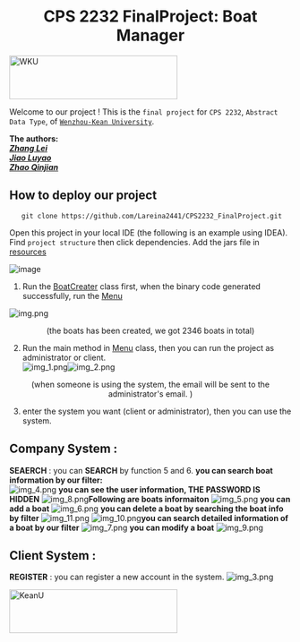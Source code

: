 
<h1 align="center"> CPS 2232 FinalProject: Boat Manager</h1>  
<p align="left"> <a href="https://www.wku.edu.cn/en/" target="_blank" rel="noreferrer"> <img src="https://wku.edu.cn/wp-content/uploads/2016/02/logo_en.png" alt="WKU" width="300" height="78"/> </a> 

Welcome to our project !  This is the `final project` for `CPS 2232`, `Abstract Data Type`, of [`Wenzhou-Kean University`][wku].       
       
**The authors:**   
[***Zhang Lei***][ZL]   
[***Jiao Luyao***][JY]   
[***Zhao Qinjian***][ZJ]

## How to deploy our project

       git clone https://github.com/Lareina2441/CPS2232_FinalProject.git  
Open this project in your local IDE (the following is an example using IDEA).
Find `project structure`  then click dependencies. Add the jars file in [resources](./resources)

![image](https://github.com/Lareina2441/CPS2232_FinalProject/assets/111401870/81bfb7f9-e870-4aef-bf8e-1c4067f3e969)

1. Run the [BoatCreater](./src/boat/BoatCreator.java) class first, when the binary code generated successfully, run the [Menu](./src/backend/Menu.java)

![img.png](img.png)
<p align="center"> (the boats has been created, we got 2346 boats in total)</p>  

2. Run the main method in [Menu](./src/backend/Menu.java)
   class, then you can run the project as administrator or client.  
![img_1.png](img_1.png)![img_2.png](img_2.png)
<p align="center"> (when someone is using the system, the email will be sent to the administrator's email.
)</p>

3. enter the system you want (client or administrator), then you can use the system.
## Company System :
**SEAERCH** : you can **SEARCH** by function 5 and 6.
**you can search boat information by our filter:**  
![img_4.png](img_4.png) **you can see the user information, THE PASSWORD IS HIDDEN**
![img_8.png](img_8.png)**Following are boats informaiton**
![img_5.png](img_5.png) **you can add a boat**
![img_6.png](img_6.png) **you can delete a boat by searching the boat info by filter**
![img_11.png](img_11.png)
![img_10.png](img_10.png)**you can search detailed information of a boat by our filter**
![img_7.png](img_7.png) **you can modify a boat** 
![img_9.png](img_9.png)

## Client System :
**REGISTER** : you can register a new account in the system.
![img_3.png](img_3.png)
<p align="left"> <a href="https://www.kean.edu/" target="_blank" rel="noreferrer"> <img src="https://www.kean.edu/themes/custom/kean/logo.svg" alt="KeanU" width="300" height="78"/> </a> 

[ZL]: https://github.com/Lareina2441
[JY]: https://github.com/GemmaJiao
[ZJ]: https://github.com/AlbertZhaoCA
[wku]: https://www.wku.edu.cn/en/
[DC]: ./src/backend/Datastructure.java
[BC]: ./src/boat/Boat.java
